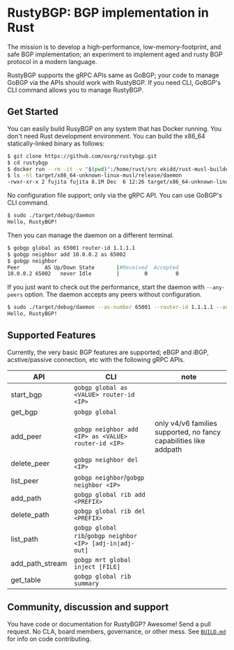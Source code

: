 # RustyBGP: BGP implementation in Rust

The mission is to develop a high-performance, low-memory-footprint, and safe BGP implementation; an experiment to implement aged and rusty BGP protocol in a modern language.

RustyBGP supports the gRPC APIs same as GoBGP; your code to manage GoBGP via the APIs should work with RustyBGP. If you need CLI, GoBGP's CLI command allows you to manage RustyBGP.

## Get Started

You can easily build RusyBGP on any system that has Docker running. You don't need Rust development environment. You can build the x86_64 statically-linked binary as follows:

```bash
$ git clone https://github.com/osrg/rustybgp.git
$ cd rustybgp
$ docker run --rm -it -v "$(pwd)":/home/rust/src ekidd/rust-musl-builder cargo build --release
$ ls -hl target/x86_64-unknown-linux-musl/release/daemon
-rwxr-xr-x 2 fujita fujita 8.1M Dec  6 12:26 target/x86_64-unknown-linux-musl/release/daemon
```

No configuration file support; only via the gRPC API. You can use GoBGP's CLI command.

```bash
$ sudo ./target/debug/daemon
Hello, RustyBGP!
```

Then you can manage the daemon on a different terminal.

```bash
$ gobgp global as 65001 router-id 1.1.1.1
$ gobgp neighbor add 10.0.0.2 as 65002
$ gobgp neighbor
Peer        AS Up/Down State       |#Received  Accepted
10.0.0.2 65002   never Idle        |        0         0
```

If you just want to check out the performance, start the daemon with `--any-peers` option. The daemon accepts any peers without configuration.

```bash
$ sudo ./target/debug/daemon --as-number 65001 --router-id 1.1.1.1 --any-peers
Hello, RustyBGP!
```

## Supported Features

Currently, the very basic BGP features are supported; eBGP and iBGP, acstive/passive connection, etc with the following gRPC APIs.

|API           |CLI                                                    | note        |
|--------------|-------------------------------------------------------|-------------|
|start_bgp     |`gobgp global as <VALUE> router-id <IP>`   |             |
|get_bgp       |`gobgp global`||
|add_peer      |`gobgp neighbor add <IP> as <VALUE> router-id <IP>`    | only v4/v6 families supported, no fancy capabilities like addpath|
|delete_peer      |`gobgp neighbor del <IP>`     ||
|list_peer|`gobgp neighbor`/`gobgp neighbor <IP>`||
|add_path| `gobgp global rib add <PREFIX>`||
|delete_path| `gobgp global rib del <PREFIX>`||
|list_path|`gobgp global rib`/`gobgp neighbor <IP> [adj-in\|adj-out]`||
|add_path_stream|`gobgp mrt global inject [FILE]`||
|get_table|`gobgp global rib summary `||

## Community, discussion and support

You have code or documentation for RustyBGP? Awesome! Send a pull request. No CLA, board members, governance, or other mess. See [`BUILD.md`](BUILD.md) for info on code contributing.
